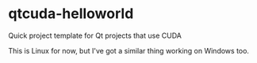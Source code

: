 qtcuda-helloworld
=================

Quick project template for Qt projects that use CUDA

This is Linux for now, but I've got a similar thing working on Windows too.
